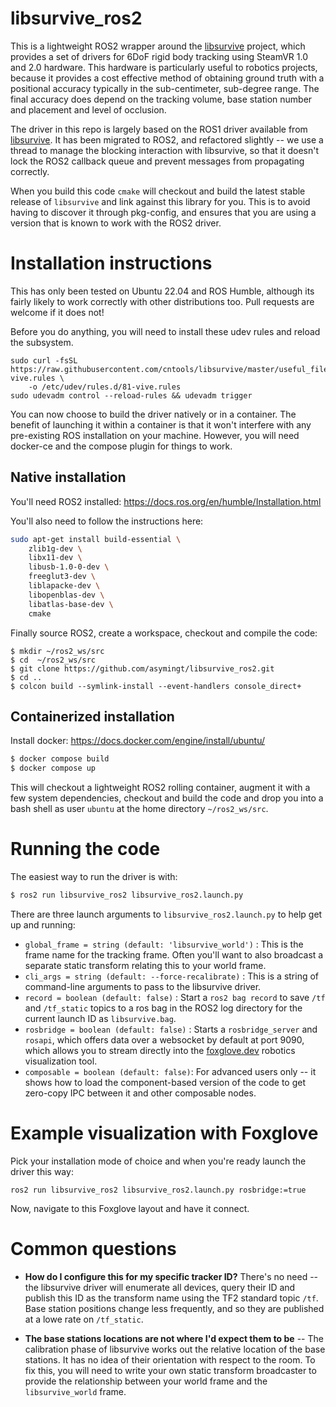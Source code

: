 # libsurvive_ros2

This is a lightweight ROS2 wrapper around the [libsurvive](https://github.com/cntools/libsurvive) project, which provides a set of drivers for 6DoF rigid body tracking using SteamVR 1.0 and 2.0 hardware. This hardware is particularly useful to robotics projects, because it provides a cost effective method of obtaining ground truth with a positional accuracy typically in the sub-centimeter, sub-degree range. The final accuracy does depend on the tracking volume, base station number and placement and level of occlusion.

The driver in this repo is largely based on the ROS1 driver available from [libsurvive](https://github.com/cntools/libsurvive/tree/master/tools/ros_publisher). It has been migrated to ROS2, and refactored slightly -- we use a thread to manage the blocking interaction with libsurvive, so that it doesn't lock the ROS2 callback queue and prevent messages from propagating correctly.

When you build this code `cmake` will checkout and build the latest stable release of `libsurvive` and link against this library for you. This is to avoid having to discover it through pkg-config, and ensures that you are using a version that is known to work with the ROS2 driver.

# Installation instructions

This has only been tested on Ubuntu 22.04 and ROS Humble, although its fairly likely to work correctly with other distributions too. Pull requests are welcome if it does not!

Before you do anything, you will need to install these udev rules and reload the subsystem.

```
sudo curl -fsSL https://raw.githubusercontent.com/cntools/libsurvive/master/useful_files/81-vive.rules \
    -o /etc/udev/rules.d/81-vive.rules
sudo udevadm control --reload-rules && udevadm trigger
```

You can now choose to build the driver natively or in a container. The benefit of launching it within a container is that it won't interfere with any pre-existing ROS installation on your machine. However, you will need docker-ce and the compose plugin for things to work.

## Native installation

You'll need ROS2 installed: https://docs.ros.org/en/humble/Installation.html

You'll also need to follow the instructions here: 

```sh
sudo apt-get install build-essential \
    zlib1g-dev \
    libx11-dev \
    libusb-1.0-0-dev \
    freeglut3-dev \
    liblapacke-dev \
    libopenblas-dev \
    libatlas-base-dev \
    cmake
```

Finally source ROS2, create a workspace, checkout and compile the code:

```
$ mkdir ~/ros2_ws/src
$ cd  ~/ros2_ws/src
$ git clone https://github.com/asymingt/libsurvive_ros2.git
$ cd ..
$ colcon build --symlink-install --event-handlers console_direct+
```

## Containerized installation

Install docker: https://docs.docker.com/engine/install/ubuntu/

```sh
$ docker compose build
$ docker compose up
```

This will checkout a lightweight ROS2 rolling container, augment it with a few system dependencies, checkout and build the code and drop you into a bash shell as user `ubuntu` at the home directory `~/ros2_ws/src`.

# Running the code

The easiest way to run the driver is with:

```sh
$ ros2 run libsurvive_ros2 libsurvive_ros2.launch.py
```

There are three launch arguments to `libsurvive_ros2.launch.py` to help get up and running:

- `global_frame = string (default: 'libsurvive_world')` : This is the frame name for the tracking frame. Often you'll want to also broadcast a separate static transform relating this to your world frame. 
- `cli_args = string (default: --force-recalibrate)` : This is a string of command-line arguments to pass to the libsurvive driver.
- `record = boolean (default: false)` : Start a `ros2 bag record` to save `/tf` and `/tf_static` topics to a ros bag in the ROS2 log directory for the current launch ID as `libsurvive.bag`.
- `rosbridge = boolean (default: false)` : Starts a `rosbridge_server` and `rosapi`, which offers data over a websocket by default at port 9090, which allows you to stream directly into the [foxglove.dev](https://foxglove.dev) robotics visualization tool.
- `composable = boolean (default: false)`: For advanced users only -- it shows how to load the component-based version of the code to get zero-copy IPC between it and other composable nodes. 

# Example visualization with Foxglove

Pick your installation mode of choice and when you're ready launch the driver this way:

```
ros2 run libsurvive_ros2 libsurvive_ros2.launch.py rosbridge:=true
```

Now, navigate to this Foxglove layout and have it connect.


# Common questions

- **How do I configure this for my specific tracker ID?** There's no need -- the libsurvive driver will enumerate all devices, query their ID and publish this ID as the transform name using the TF2 standard topic `/tf`. Base station positions change less frequently, and so they are published at a lowe rate on `/tf_static`.

- **The base stations locations are not where I'd expect them to be** -- The calibration phase of libsurvive works out the relative location of the base stations. It has no idea of their orientation with respect to the room. To fix this, you will need to write your own static transform broadcaster to provide the relationship between your world frame and the `libsurvive_world` frame.